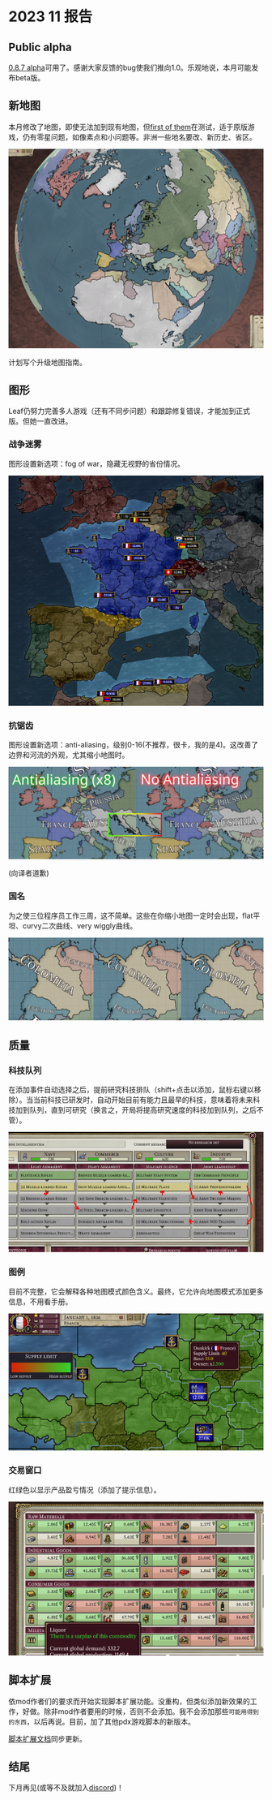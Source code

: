 # 2023 11 报告
## Public alpha
[0.8.7 alpha](https://github.com/Nivaturimika/Katerina-Engine/releases/download/v0.8.7%CE%B1/0.8.7-ALPHA.zip)可用了。感谢大家反馈的bug使我们推向1.0。乐观地说，本月可能发布beta版。

## 新地图
本月修改了地图，即使无法加到现有地图，但[first of them](https://github.com/Nivaturimika/Katerina-Engine/blob/main/openv2%20map%20mod/OpenV2Map.zip)在测试，适于原版游戏，仍有零星问题，如像素点和小问题等。非洲一些地名要改、新历史、省区。

![地图](./images/globe.png)

计划写个升级地图指南。

## 图形
Leaf仍努力完善多人游戏（还有不同步问题）和跟踪修复错误，才能加到正式版。但她一直改进。

### 战争迷雾
图形设置新选项：fog of war，隐藏无视野的省份情况。

![战争迷雾](./images/fow.png)

### 抗锯齿
图形设置新选项：anti-aliasing，级别0-16(不推荐，很卡，我的是4)。这改善了边界和河流的外观，尤其缩小地图时。

![抗锯齿](./images/aa.png)

(向译者道歉)

### 国名
为之使三位程序员工作三周，这不简单。这些在你缩小地图一定时会出现，flat平坦、curvy二次曲线、very wiggly曲线。

![国名](./images/text.png)

## 质量
### 科技队列
在添加事件自动选择之后，提前研究科技排队（shift+点击以添加，鼠标右键以移除）。当当前科技已研发时，自动开始目前有能力且最早的科技，意味着将未来科技加到队列，直到可研究（换言之，开局将提高研究速度的科技加到队列，之后不管）。

![科技队列](./images/queue.png)

### 图例
目前不完整，它会解释各种地图模式颜色含义。最终，它允许向地图模式添加更多信息，不用看手册。

![图例](./images/label.png)

### 交易窗口
红绿色以显示产品盈亏情况（添加了提示信息）。

![交易窗口](./images/trade.png)

## 脚本扩展
依mod作者们的要求而开始实现脚本扩展功能。没重构，但类似添加新效果的工作，好做。除非mod作者要用的时候，否则不会添加。我不会添加那些`可能用得到的东西`，以后再说。目前，加了其他pdx游戏脚本的新版本。

[脚本扩展文档](https://github.com/Nivaturimika/Katerina-Engine/blob/main/docs/extensions.md)同步更新。

## 结尾
下月再见(或等不及就加入[discord](https://discord.gg/QUJExr4mRn))！